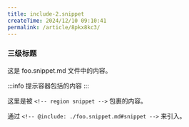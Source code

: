 ```yaml
---
title: include-2.snippet
createTime: 2024/12/10 09:10:41
permalink: /article/8pkx8kc3/
---
```

### 三级标题

这是 foo.snippet.md 文件中的内容。

:::info
提示容器包括的内容
:::

<!-- region snippet -->
这里是被 `<!-- region snippet -->` 包裹的内容。

通过 `<!-- @include: ./foo.snippet.md#snippet -->` 来引入。

<!-- endregion snippet -->
